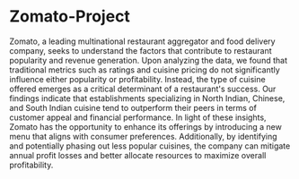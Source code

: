 # Zomato-Project
Zomato, a leading multinational restaurant aggregator and food delivery company, seeks to understand the factors
that contribute to restaurant popularity and revenue generation. Upon analyzing the data, we found that traditional 
metrics such as ratings and cuisine pricing do not significantly influence either popularity or profitability.
Instead, the type of cuisine offered emerges as a critical determinant of a restaurant's success. Our findings indicate 
that establishments specializing in North Indian, Chinese, and South Indian cuisine tend to outperform their peers in
terms of customer appeal and financial performance. In light of these insights, Zomato has the opportunity to enhance
its offerings by introducing a new menu that aligns with consumer preferences. Additionally, by identifying and 
potentially phasing out less popular cuisines, the company can mitigate annual profit losses and better allocate
resources to maximize overall profitability.
